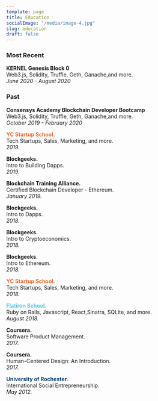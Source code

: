 ```yaml
---
template: page
title: Education
socialImage: "/media/image-4.jpg"
slug: education
draft: false
---
```

<h3>Most Recent</h3>


<strong>KERNEL Genesis Block 0</strong><br>Web3.js, Solidity, Truffle, Geth, Ganache,and more.<br> <em style="text-align:right;">June 2020 - August 2020</em><br>

<!-- TODO: edit this to include most recent education -->

<h3>Past</h3>

<strong>Consensys Academy Blockchain Developer Bootcamp</strong><br>Web3.js, Solidity, Truffle, Geth, Ganache,and more.<br> <em style="text-align:right;">October 2019 - February 2020</em><br>

<strong style="color:#ef6530;">YC Startup School.</strong><br>Tech Startups, Sales, Marketing, and more.<br><em style="text-align:right;">2019.</em><br>

<strong>Blockgeeks.</strong><br>Intro to Building Dapps.<br><em style="text-align:right;">2019.</em><br>

<strong>Blockchain Training Alliance.</strong><br>Certified Blockchain Developer - Ethereum.<br><em style="text-align:right;">January 2019.</em><br>

<strong>Blockgeeks.</strong><br>Intro to Dapps.<br><em style="text-align:right;">2018.</em><br>

<strong>Blockgeeks.</strong><br>Intro to Cryptoeconomics.<br><em style="text-align:right;">2018.</em><br>

<strong>Blockgeeks.</strong><br>Intro to Ethereum.<br><em style="text-align:right;">2018.</em><br>

<strong style="color:#ef6530;">YC Startup School.</strong><br>Tech Startups, Sales, Marketing, and more.<br><em style="text-align:right;">2018.</em><br>

<strong style="color:#5ac2eb;">Flatiron School.</strong><br>Ruby on Rails, Javascript, React,Sinatra, SQLite, and more.<br><em style="text-align:right;">August 2018.</em><br>

<strong>Coursera.</strong><br>Software Product Management.<br><em style="text-align:right;">2017.</em><br>

<strong>Coursera.</strong><br>Human-Centered Design: An Introduction.<br><em style="text-align:right;">2017.</em><br>

<strong style="color:#063b71;">University of Rochester.</strong><br>International Social Entrepreneurship.<br><em style="text-align:right;">May 2012.</em><br>

